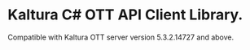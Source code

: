 # Kaltura C# OTT API Client Library.
Compatible with Kaltura OTT server version 5.3.2.14727 and above.
